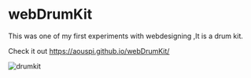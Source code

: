 # webDrumKit
This was one of my first experiments with webdesigning ,It is a drum kit.

Check it out https://aouspi.github.io/webDrumKit/

![drumkit](https://user-images.githubusercontent.com/69452118/128605866-3a3cde56-9be9-44f0-8467-44fccecd2b0e.png)
